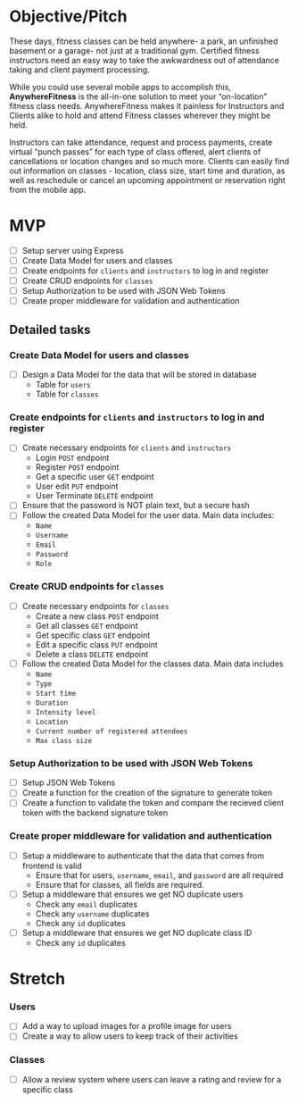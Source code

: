 # Objective/Pitch

These days, fitness classes can be held anywhere- a park, an unfinished basement or a garage- not just at a traditional gym. Certified fitness instructors need an easy way to take the awkwardness out of attendance taking and client payment processing. 

While you could use several mobile apps to accomplish this, **AnywhereFitness** is the all-in-one solution to meet your “on-location” fitness class needs. AnywhereFitness makes it painless for Instructors and Clients alike to hold and attend Fitness classes wherever they might be held. 

Instructors can take attendance, request and process payments, create virtual “punch passes” for each type of class offered, alert clients of cancellations or location changes and so much more. Clients can easily find out information on classes - location, class size, start time and duration, as well as reschedule or cancel an upcoming appointment or reservation right from the mobile app.

# MVP

- [ ] Setup server using Express
- [ ] Create Data Model for users and classes
- [ ] Create endpoints for `clients` and `instructors` to log in and register
- [ ] Create CRUD endpoints for `classes`
- [ ] Setup Authorization to be used with JSON Web Tokens
- [ ] Create proper middleware for validation and authentication

## Detailed tasks

### Create Data Model for users and classes

- [ ] Design a Data Model for the data that will be stored in database
  - Table for `users`
  - Table for `classes`

### Create endpoints for `clients` and `instructors` to log in and register

- [ ] Create necessary endpoints for `clients` and `instructors`
  - Login `POST` endpoint
  - Register `POST` endpoint
  - Get a specific user `GET` endpoint
  - User edit `PUT` endpoint
  - User Terminate `DELETE` endpoint
- [ ] Ensure that the password is NOT plain text, but a secure hash
- [ ] Follow the created Data Model for the user data. Main data includes:
  - `Name`
  - `Username`
  - `Email`
  - `Password`
  - `Role`

### Create CRUD endpoints for `classes`

- [ ] Create necessary endpoints for `classes`
  - Create a new class `POST` endpoint
  - Get all classes `GET` endpoint
  - Get specific class `GET` endpoint
  - Edit a specific class `PUT` endpoint
  - Delete a class `DELETE` endpoint
- [ ] Follow the created Data Model for the classes data. Main data includes
  - `Name`
  - `Type`
  - `Start time`
  - `Duration`
  - `Intensity level`
  - `Location`
  - `Current number of registered attendees`
  - `Max class size`

### Setup Authorization to be used with JSON Web Tokens

- [ ] Setup JSON Web Tokens 
- [ ] Create a function for the creation of the signature to generate token
- [ ] Create a function to validate the token and compare the recieved client token with the backend signature token

### Create proper middleware for validation and authentication

- [ ] Setup a middleware to authenticate that the data that comes from frontend is valid
  - Ensure that for users, `username`, `email`, and `password` are all required
  - Ensure that for classes, all fields are required.
- [ ] Setup a middleware that ensures we get NO duplicate users
  - Check any `email` duplicates
  - Check any `username` duplicates
  - Check any `id` duplicates
- [ ] Setup a middleware that ensures we get NO duplicate class ID
  - Check any `id` duplicates

# Stretch

### Users

- [ ] Add a way to upload images for a profile image for users
- [ ] Create a way to allow users to keep track of their activities

### Classes

- [ ] Allow a review system where users can leave a rating and review for a specific class
